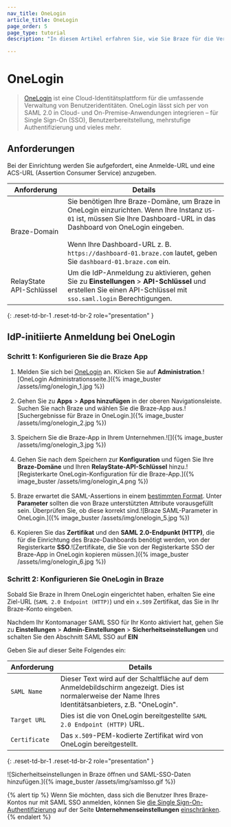 ```yaml
---
nav_title: OneLogin
article_title: OneLogin
page_order: 5
page_type: tutorial
description: "In diesem Artikel erfahren Sie, wie Sie Braze für die Verwendung von Single Sign-on mit OneLogin konfigurieren."

---
```


# OneLogin

> [OneLogin](https://www.onelogin.com/) ist eine Cloud-Identitätsplattform für die umfassende Verwaltung von Benutzeridentitäten. OneLogin lässt sich per von SAML 2.0 in Cloud- und On-Premise-Anwendungen integrieren – für Single Sign-On (SSO), Benutzerbereitstellung, mehrstufige Authentifizierung und vieles mehr.

## Anforderungen

Bei der Einrichtung werden Sie aufgefordert, eine Anmelde-URL und eine ACS-URL (Assertion Consumer Service) anzugeben.  

| Anforderung | Details |
|---|---|
| Braze-Domain | Sie benötigen Ihre Braze-Domäne, um Braze in OneLogin einzurichten. Wenn Ihre Instanz `US-01` ist, müssen Sie Ihre Dashboard-URL in das Dashboard von OneLogin eingeben. <br><br> Wenn Ihre Dashboard-URL z. B. `https://dashboard-01.braze.com` lautet, geben Sie `dashboard-01.braze.com` ein.  |
| RelayState API-Schlüssel | Um die IdP-Anmeldung zu aktivieren, gehen Sie zu **Einstellungen** > **API-Schlüssel** und erstellen Sie einen API-Schlüssel mit `sso.saml.login` Berechtigungen. |
{: .reset-td-br-1 .reset-td-br-2 role="presentation" }

## IdP-initiierte Anmeldung bei OneLogin

### Schritt 1: Konfigurieren Sie die Braze App

1. Melden Sie sich bei [OneLogin](https://app.onelogin.com/login) an. Klicken Sie auf **Administration**.![OneLogin Administrationsseite.]({% image_buster /assets/img/onelogin_1.jpg %})<br><br>
2. Gehen Sie zu **Apps** > **Apps hinzufügen** in der oberen Navigationsleiste. Suchen Sie nach Braze und wählen Sie die Braze-App aus.![Suchergebnisse für Braze in OneLogin.]({% image_buster /assets/img/onelogin_2.jpg %})<br><br>
3. Speichern Sie die Braze-App in Ihrem Unternehmen.![]({% image_buster /assets/img/onelogin_3.jpg %})<br><br>
4. Gehen Sie nach dem Speichern zur **Konfiguration** und fügen Sie Ihre **Braze-Domäne** und Ihren **RelayState-API-Schlüssel** hinzu.![Registerkarte OneLogin-Konfiguration für die Braze-App.]({% image_buster /assets/img/onelogin_4.png %})<br><br>
5. Braze erwartet die SAML-Assertions in einem [bestimmten Format][1]. Unter **Parameter** sollten die von Braze unterstützten Attribute vorausgefüllt sein. Überprüfen Sie, ob diese korrekt sind.![Braze SAML-Parameter in OneLogin.]({% image_buster /assets/img/onelogin_5.jpg %})<br><br>
6. Kopieren Sie das **Zertifikat** und den **SAML 2.0-Endpunkt (HTTP)**, die für die Einrichtung des Braze-Dashboards benötigt werden, von der Registerkarte **SSO**.![Zertifikate, die Sie von der Registerkarte SSO der Braze-App in OneLogin kopieren müssen.]({% image_buster /assets/img/onelogin_6.jpg %})

### Schritt 2: Konfigurieren Sie OneLogin in Braze

Sobald Sie Braze in Ihrem OneLogin eingerichtet haben, erhalten Sie eine Ziel-URL (`SAML 2.0 Endpoint (HTTP)`) und ein `x.509` Zertifikat, das Sie in Ihr Braze-Konto eingeben.

Nachdem Ihr Kontomanager SAML SSO für Ihr Konto aktiviert hat, gehen Sie zu **Einstellungen** > **Admin-Einstellungen** > **Sicherheitseinstellungen** und schalten Sie den Abschnitt SAML SSO auf **EIN**

Geben Sie auf dieser Seite Folgendes ein:

| Anforderung | Details |
|---|---|
| `SAML Name` | Dieser Text wird auf der Schaltfläche auf dem Anmeldebildschirm angezeigt. Dies ist normalerweise der Name Ihres Identitätsanbieters, z.B. "OneLogin". |
| `Target URL` | Dies ist die von OneLogin bereitgestellte `SAML 2.0 Endpoint (HTTP)` URL.|
| `Certificate` | Das `x.509`-PEM-kodierte Zertifikat wird von OneLogin bereitgestellt. |
{: .reset-td-br-1 .reset-td-br-2 role="presentation" }

![Sicherheitseinstellungen in Braze öffnen und SAML-SSO-Daten hinzufügen.]({% image_buster /assets/img/samlsso.gif %})

{% alert tip %}
Wenn Sie möchten, dass sich die Benutzer Ihres Braze-Kontos nur mit SAML SSO anmelden, können Sie [die Single Sign-On-Authentifizierung]({{site.baseurl}}/user_guide/administrative/access_braze/single_sign_on/set_up/#restriction) auf der Seite **Unternehmenseinstellungen** [einschränken]({{site.baseurl}}/user_guide/administrative/access_braze/single_sign_on/set_up/#restriction).
{% endalert %}

[1]: {{site.baseurl}}/user_guide/administrative/access_braze/single_sign_on/set_up/#configure-your-identity-provider
